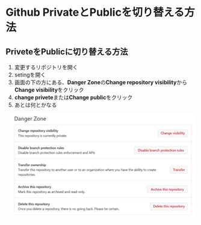 # Github PrivateとPublicを切り替える方法

## PriveteをPublicに切り替える方法

1. 変更するリポジトリを開く
2. setingを開く
3. 画面の下の方にある、**Danger Zone**の**Change repository visibility**から**Change visibility**をクリック
4. **change privete**または**Change public**をクリック
5. あとは何とかなる

![](2024-01-18-13-41-43.png)